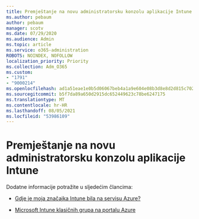 ```yaml
---
title: Premještanje na novu administratorsku konzolu aplikacije Intune
ms.author: pebaum
author: pebaum
manager: scotv
ms.date: 07/29/2020
ms.audience: Admin
ms.topic: article
ms.service: o365-administration
ROBOTS: NOINDEX, NOFOLLOW
localization_priority: Priority
ms.collection: Adm_O365
ms.custom:
- "1791"
- "9000214"
ms.openlocfilehash: ad1a51eae1e0b5d06067beb4a1a9e604e08b3d8e8d2d815c702c6ab05668dc9f
ms.sourcegitcommit: b5f7da89a650d2915dc652449623c78be6247175
ms.translationtype: MT
ms.contentlocale: hr-HR
ms.lasthandoff: 08/05/2021
ms.locfileid: "53986109"
---
```

# <a name="moving-to-the-new-intune-admin-console"></a>Premještanje na novu administratorsku konzolu aplikacije Intune

Dodatne informacije potražite u sljedećim člancima:

- [Gdje je moja značajka Intune bila na servisu Azure?](https://docs.microsoft.com/intune/ui-changes)

- [Microsoft Intune klasičnih grupa na portalu Azure](https://docs.microsoft.com/intune/groups-get-started)